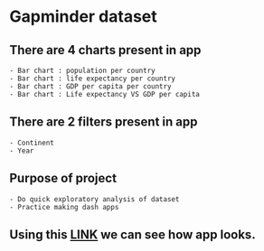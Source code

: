 
# Gapminder dataset

## There are 4 charts present in app
    
    - Bar chart : population per country
    - Bar chart : life expectancy per country
    - Bar chart : GDP per capita per country
    - Bar chart : Life expectancy VS GDP per capita

## There are 2 filters present in app

    - Continent
    - Year
    
## Purpose of project

    - Do quick exploratory analysis of dataset
    - Practice making dash apps
    
## Using this [LINK](https://github.com/milanzmitrovic/plotly-dash-gapminder-dataset/blob/main/imgs/Dash_app_show.pdf) we can see how app looks.


